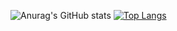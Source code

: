 ![Anurag's GitHub stats](https://github-readme-stats.vercel.app/api?username=Glatrix&show_icons=true&theme=radical)
[![Top Langs](https://github-readme-stats.vercel.app/api/top-langs/?username=Glatrix)](https://github.com/anuraghazra/github-readme-stats)
